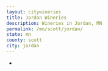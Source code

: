 ```yaml
---
layout: citywineries
title: Jordan Wineries
description: Wineries in Jordan, MN
permalink: /mn/scott/jordan/
state: mn
county: scott
city: jordan
---
```

-
